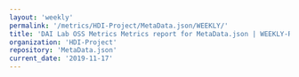 ```yaml
---
layout: 'weekly'
permalink: '/metrics/HDI-Project/MetaData.json/WEEKLY/'
title: 'DAI Lab OSS Metrics Metrics report for MetaData.json | WEEKLY-REPORT-2019-11-17'
organization: 'HDI-Project'
repository: 'MetaData.json'
current_date: '2019-11-17'
---
```

